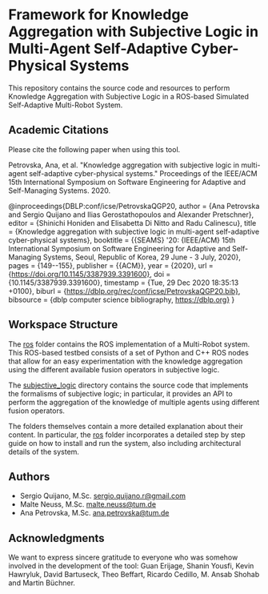 # Framework for Knowledge Aggregation with Subjective Logic in Multi-Agent Self-Adaptive Cyber-Physical Systems

This repository contains the source code and resources to perform Knowledge Aggregation with Subjective Logic in a ROS-based Simulated Self-Adaptive Multi-Robot System.

## Academic Citations

Please cite the following paper when using this tool.

Petrovska, Ana, et al. "Knowledge aggregation with subjective logic in multi-agent self-adaptive cyber-physical systems." Proceedings of the IEEE/ACM 15th International Symposium on Software Engineering for Adaptive and Self-Managing Systems. 2020.

@inproceedings{DBLP:conf/icse/PetrovskaQGP20,
  author    = {Ana Petrovska and
               Sergio Quijano and
               Ilias Gerostathopoulos and
               Alexander Pretschner},
  editor    = {Shinichi Honiden and
               Elisabetta Di Nitto and
               Radu Calinescu},
  title     = {Knowledge aggregation with subjective logic in multi-agent self-adaptive
               cyber-physical systems},
  booktitle = {{SEAMS} '20: {IEEE/ACM} 15th International Symposium on Software Engineering
               for Adaptive and Self-Managing Systems, Seoul, Republic of Korea,
               29 June - 3 July, 2020},
  pages     = {149--155},
  publisher = {{ACM}},
  year      = {2020},
  url       = {https://doi.org/10.1145/3387939.3391600},
  doi       = {10.1145/3387939.3391600},
  timestamp = {Tue, 29 Dec 2020 18:35:13 +0100},
  biburl    = {https://dblp.org/rec/conf/icse/PetrovskaQGP20.bib},
  bibsource = {dblp computer science bibliography, https://dblp.org}
}

## Workspace Structure

The [ros](../ros) folder contains the ROS implementation of a Multi-Robot system. This ROS-based testbed consists of a set of Python and C++ ROS nodes that allow for an easy experimentation with the knowledge aggregation using the different available fusion operators in subjective logic.

The [subjective_logic](../subjective_logic) directory contains the source code that implements the formalisms of subjective logic; in particular, it provides an API to perform the aggregation of the knowledge of multiple agents using different fusion operators. 

The folders themselves contain a more detailed explanation about their content. In particular, the [ros](../ros) folder incorporates a detailed step by step guide on how to install and run the system, also including architectural details of the system.

## Authors
*  Sergio Quijano, M.Sc. sergio.quijano.r@gmail.com
*  Malte Neuss, M.Sc. malte.neuss@tum.de
*  Ana Petrovska, M.Sc. ana.petrovska@tum.de

## Acknowledgments
We want to express sincere gratitude to everyone who was somehow involved in the development of the tool: Guan Erijage, Shanin Yousfi, Kevin Hawryluk, David Bartuseck, Theo Beffart, Ricardo Cedillo, M. Ansab Shohab and Martin Büchner.
